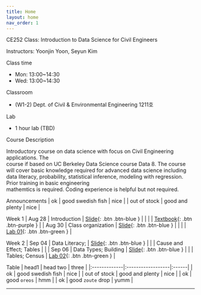 ```yaml
---
title: Home
layout: home
nav_order: 1
---
```


CE252 Class: Introduction to Data Science for Civil Engineers

Instructors: Yoonjin Yoon, Seyun Kim

Class time
 - Mon: 13:00~14:30
 - Wed: 13:00~14:30

Classroom
  - (W1-2) Dept. of Civil & Environmental Engineering 1211호

Lab
 - 1 hour lab (TBD)

Course	Description

Introductory	 course	 on	 data science	with	 focus	 on	Civil	 Engineering	applications.	 The	
course	if	based	on	UC	Berkeley	Data	Science	course	Data	8.	The	course	will	cover	basic
knowledge	 required	 for	 advanced data	 science	 including data	 literacy, probability,	
statistical inference,	 modeling	 with	 regression.	 Prior	 training	 in	 basic	 engineering	
mathemtics is	required.	Coding	experience is helpful	but	not	required.


Announcements
| ok           | good swedish fish | nice  |
| out of stock | good and plenty   | nice  |

Week 1
| Aug 28     | Introduction              | [Slide](https://docs.google.com/presentation/d/1JH9mf-DmNgxgPbPEeUceDfpC8UEKxIC3ly7QS_4_1oI/edit#slide=id.g610d9f86d0_0_5){: .btn .btn-blue }         |
|            |                           | [Textbook](https://drive.google.com/file/d/16fcSSeWqr_ERq6-mJACPq145Ex77emAn/view){: .btn .btn-purple }     |
| Aug 30     | Class organization        | [Slide](https://docs.google.com/presentation/d/1JH9mf-DmNgxgPbPEeUceDfpC8UEKxIC3ly7QS_4_1oI/edit#slide=id.g610d9f86d0_0_5){: .btn .btn-blue }         |
|            |                           | [Lab 01](https://drive.google.com/file/d/16fcSSeWqr_ERq6-mJACPq145Ex77emAn/view){: .btn .btn-green }       |

Week 2
| Sep 04     | Data Literacy;            | [Slide](https://docs.google.com/presentation/d/1JH9mf-DmNgxgPbPEeUceDfpC8UEKxIC3ly7QS_4_1oI/edit#slide=id.g610d9f86d0_0_5){: .btn .btn-blue }         |
|            | Cause and Effect; Tables  |     |
| Sep 06     | Data Types; Building      | [Slide](https://docs.google.com/presentation/d/1JH9mf-DmNgxgPbPEeUceDfpC8UEKxIC3ly7QS_4_1oI/edit#slide=id.g610d9f86d0_0_5){: .btn .btn-blue }         |
|            | Tables; Census            | [Lab 02](https://drive.google.com/file/d/16fcSSeWqr_ERq6-mJACPq145Ex77emAn/view){: .btn .btn-green }       |

Table
| head1        | head two          | three |
|:-------------|:------------------|:------|
| ok           | good swedish fish | nice  |
| out of stock | good and plenty   | nice  |
| ok           | good `oreos`      | hmm   |
| ok           | good `zoute` drop | yumm  |

----

[^1]: [It can take up to 10 minutes for changes to your site to publish after you push the changes to GitHub](https://docs.github.com/en/pages/setting-up-a-github-pages-site-with-jekyll/creating-a-github-pages-site-with-jekyll#creating-your-site).

[Just the Docs]: https://just-the-docs.github.io/just-the-docs/
[GitHub Pages]: https://docs.github.com/en/pages
[README]: https://github.com/just-the-docs/just-the-docs-template/blob/main/README.md
[Jekyll]: https://jekyllrb.com
[GitHub Pages / Actions workflow]: https://github.blog/changelog/2022-07-27-github-pages-custom-github-actions-workflows-beta/
[use this template]: https://github.com/just-the-docs/just-the-docs-template/generate
